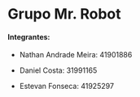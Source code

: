 # Grupo Mr. Robot

#### Integrantes:

- Nathan Andrade Meira: 41901886



- Daniel Costa: 31991165



- Estevan Fonseca: 41925297